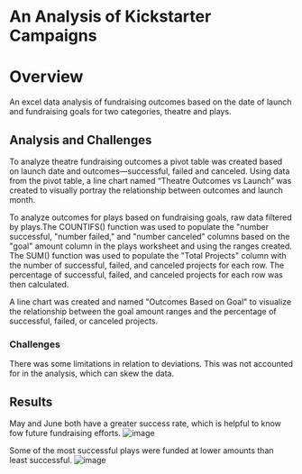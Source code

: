 # An Analysis of Kickstarter Campaigns
# Overview
An excel data analysis of fundraising outcomes based on the date of launch and fundraising goals for two categories, theatre and plays. 

## Analysis and Challenges 
 
To analyze theatre fundraising outcomes a pivot table was created based on launch date and outcomes—successful, failed and canceled. 
Using data from the pivot table, a line chart named “Theatre Outcomes vs Launch” was created to visually portray the relationship between outcomes and launch month. 

To analyze outcomes for plays based on fundraising goals, raw data filtered by plays.The COUNTIFS() function was used to populate the "number successful, "number failed," and "number canceled" columns based on the "goal" amount column in the plays worksheet and using the ranges created. The SUM() function was used to populate the "Total Projects" column with the number of successful, failed, and canceled projects for each row. The percentage of successful, failed, and canceled projects for each row was then calculated.

A line chart was created and named "Outcomes Based on Goal" to visualize the relationship between the goal amount ranges and the percentage of successful, failed, or canceled projects.

### Challenges
There was some limitations in relation to deviations. This was not accounted for in the analysis, which can skew the data. 

## Results

May and June both have a greater success rate, which is helpful to know fow future fundraising efforts. 
![image](https://user-images.githubusercontent.com/99698846/169663227-6a912249-39a6-40b2-9f5c-f3ff4bfc853d.png)

Some of the most successful plays were funded at lower amounts than least successful. 
![image](https://user-images.githubusercontent.com/99698846/169663244-b172dad6-f0a9-462f-be5f-c9c515c44a96.png)

